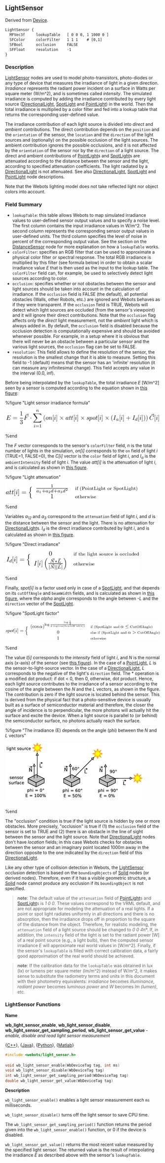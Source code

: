 ## LightSensor

Derived from [Device](device.md#device).

```
LightSensor {
  MFVec3f     lookupTable   [ 0 0 0, 1 1000 0 ]
  SFColor     colorFilter   1 1 1    # [0,1]
  SFBool      occlusion     FALSE
  SFFloat     resolution    -1
}
```

### Description

[LightSensor](#lightsensor) nodes are used to model photo-transistors,
photo-diodes or any type of device that measures the irradiance of light in a
given direction. *Irradiance* represents the radiant power incident on a surface
in Watts per square meter (W/m^2), and is sometimes called *intensity*. The
simulated irradiance is computed by adding the irradiance contributed by every
light source ([DirectionalLight](directionallight.md#directionallight),
[SpotLight](spotlight.md#spotlight) and [PointLight](pointlight.md#pointlight))
in the world. Then the total irradiance is multiplied by a color filter and fed
into a lookup table that returns the corresponding user-defined value.

The irradiance contribution of each light source is divided into *direct* and
*ambient* contributions. The direct contribution depends on the `position` and
the `orientation` of the sensor, the `location` and the `direction` of the light
sources and (optionally) on the possible occlusion of the light sources. The
ambient contribution ignores the possible occlusions, and it is not affected by
the `orientation` of the sensor nor by the `direction` of a light source. The
direct and ambient contributions of [PointLight](pointlight.md#pointlight)s and
[SpotLight](spotlight.md#spotlight)s are attenuated according to the distance
between the sensor and the light, according to specified attenuation
coefficients. The light radiated by a
[DirectionalLight](directionallight.md#directionallight) is not attenuated. See
also [DirectionalLight](directionallight.md#directionallight),
[SpotLight](spotlight.md#spotlight) and [PointLight](pointlight.md#pointlight)
node descriptions.

Note that the Webots lighting model does not take reflected light nor object
colors into account.

### Field Summary

- `lookupTable`: this table allows Webots to map simulated irradiance values to
user-defined sensor output values and to specify a noise level. The first column
contains the input irradiance values in W/m^2. The second column represents the
corresponding sensor output values in user-defined units. The third column
specifies the level of noise in percent of the corresponding output value. See
the section on the [DistanceSensor](distancesensor.md#distancesensor) node for
more explanation on how a `lookupTable` works.
- `colorFilter`: specifies an RGB filter that can be used to approximate a
physical color filter or spectral response. The total RGB irradiance is
multiplied by this filter (see formula below) in order to obtain a scalar
irradiance value *E* that is then used as the input to the lookup table. The
`colorFilter` field can, for example, be used to selectively detect light
sources according to color.
- `occlusion`: specifies whether or not obstacles between the sensor and light
sources should be taken into account in the calculation of irradiance. If the
`occlusion` field is FALSE (the default), all potential obstacles (Walls, other
Robots, etc.) are ignored and Webots behaves as if they were transparent. If the
`occlusion` field is TRUE, Webots will detect which light sources are occluded
(from the sensor's viewpoint) and it will ignore their direct contributions.
Note that the `occlusion` flag affects only the *direct* light measurement, not
the *ambient* light which is always added in. By default, the `occlusion` field
is disabled because the occlusion detection is computationally expensive and
should be avoided whenever possible. For example, in a setup where it is obvious
that there will never be an obstacle between a particular sensor and the various
light sources, the `occlusion` flag can be set to FALSE.
- `resolution`: This field allows to define the resolution of the sensor, the
resolution is the smallest change that it is able to measure. Setting this field
to -1 (default) means that the sensor has an 'infinite' resolution (it can
measure any infinitesimal change). This field accepts any value in the interval
(0.0, inf).

Before being interpolated by the `lookupTable`, the total irradiance *E* [W/m^2]
seen by a sensor is computed according to the equation shown in [this
figure](#light-sensor-irradiance-formula):

%figure "Light sensor irradiance formula"

![Light sensor irradiance formula](images/light_intensity.png)

%end

The *F* vector corresponds to the sensor's `colorFilter` field, *n* is the total
number of lights in the simulation, *on[i]* corresponds to the `on` field of
light *i* (TRUE=1, FALSE=0), the *C[i]* vector is the `color` field of light
*i*, and *I<sub>a</sub>* is the `ambientIntensity` field of light *i*.  The
value *att[i]* is the attenuation of light *i*, and is calculated as shown in
[this figure](#light-attenuation).

%figure "Light attenuation"

![Light attenuation](images/light_attenuation.png)

%end

Variables *a<sub>1</sub><sub>2</sub>* and *a<sub>3</sub>* correspond to the
`attenuation` field of light *i*, and *d* is the distance between the sensor and
the light. There is no attenuation for
[DirectionalLight](directionallight.md#directionallight)s. *I<sub>d</sub>* is
the direct irradiance contributed by light *i*, and is calculated as shown in
[this figure](#direct-irradiance).

%figure "Direct irradiance"

![Direct irradiance](images/direct_light.png)

%end

Finally, *spot[i]* is a factor used only in case of a
[SpotLight](spotlight.md#spotlight), and that depends on its `cutOffAngle` and
`beamWidth` fields, and is calculated as shown in [this
figure](#spotlight-factor), where the *alpha* angle corresponds to the angle
between *-L* and the `direction` vector of the
[SpotLight](spotlight.md#spotlight).

%figure "SpotLight factor"

![SpotLight factor](images/spot_light_formula.png)

%end

The value *I[i]* corresponds to the *intensity* field of light *i*, and *N* is
the normal axis (*x*-axis) of the sensor (see [this
figure](#the-irradiance-e-depends-on-the-angle-phi-between-the-n-and-l-vectors)).
In the case of a [PointLight](pointlight.md#pointlight), *L* is the
sensor-to-light-source vector. In the case of a
[DirectionalLight](directionallight.md#directionallight), *L* corresponds to the
negative of the light's `direction` field. The * operation is a modified dot
product: if dot < 0, then 0, otherwise, dot product. Hence, each light source
contributes to the irradiance of a sensor according to the cosine of the angle
between the *N* and the *L* vectors, as shown in the figure. The contribution is
zero if the light source is located behind the sensor. This is derived from the
physical fact that a photo-sensitive device is usually built as a surface of
semiconductor material and therefore, the closer the angle of incidence is to
perpendicular, the more photons will actually hit the surface and excite the
device. When a light source is parallel to (or behind) the semiconductor
surface, no photons actually reach the surface.

%figure "The irradiance (E) depends on the angle (phi) between the *N* and *L* vectors"

![The irradiance (E) depends on the angle (phi) between the *N* and *L* vectors](images/light_sensor.png)

%end

The "occlusion" condition is true if the light source is hidden by one or more
obstacles. More precisely, "occlusion" is true if (1) the `occlusion` field of
the sensor is set to TRUE and (2) there is an obstacle in the line of sight
between the sensor and the light source. Note that
[DirectionalLight](directionallight.md#directionallight) nodes don't have
*location* fields; in this case Webots checks for obstacles between the sensor
and an imaginary point located 1000m away in the direction opposite to the one
indicated by the `direction` field of this
[DirectionalLight](directionallight.md#directionallight).

Like any other type of collision detection in Webots, the
[LightSensor](#lightsensor) occlusion detection is based on the
`boundingObjects` of [Solid](solid.md#solid) nodes (or derived nodes).
Therefore, even if it has a visible geometric structure, a
[Solid](solid.md#solid) node cannot produce any occlusion if its
`boundingObject` is not specified.

> **note**:
The default value of the `attenuation` field of
[PointLight](pointlight.md#pointlight)s and [SpotLight](spotlight.md#spotlight)s
is *1 0 0*. These values correspond to the VRML default, and are not appropriate
for modeling the attenuation of a real lights. If a point or spot light radiates
uniformly in all directions and there is no absorption, then the irradiance
drops off in proportion to the square of the distance from the object.
Therefore, for realistic modeling, the `attenuation` field of a light source
should be changed to *0 0 4*π*. If, in addition, the `intensity` field of the
light is set to the radiant power [W] of a real point source (e.g., a light
bulb), then the computed sensor irradiance *E* will approximate real world
values in [W/m^2]. Finally, if the sensor's `lookupTable` is filled with correct
calibration data, a fairly good approximation of the real world should be
achieved.

<!-- -->

> **note**:
If the calibration data for the `lookupTable` was obtained in lux (lx) or lumens
per square meter (lm/m^2) instead of W/m^2, it makes sense to substitute the
radiometry terms and units in this document with their photometry equivalents:
*irradiance* becomes *illuminance*, *radiant power* becomes *luminous power* and
*W* becomes *lm (lumen)*, etc.

### LightSensor Functions

<a name="wb_light_sensor_get_value">**Name**</a>

**wb\_light\_sensor\_enable**, **wb\_light\_sensor\_disable**, **wb\_light\_sensor\_get\_sampling\_period**, **wb\_light\_sensor\_get\_value** - *enable, disable and read light sensor measurement*

{[C++](cpp-api.md#cpp_light_sensor)}, {[Java](java-api.md#java_light_sensor)}, {[Python](python-api.md#python_light_sensor)}, {[Matlab](matlab-api.md#matlab_light_sensor)}

``` c
#include <webots/light_sensor.h>

void wb_light_sensor_enable(WbDeviceTag tag, int ms)
void wb_light_sensor_disable(WbDeviceTag tag)
int wb_light_sensor_get_sampling_period(WbDeviceTag tag)
double wb_light_sensor_get_value(WbDeviceTag tag)
```

**Description**

`wb_light_sensor_enable()` enables a light sensor measurement each `ms`
milliseconds.

`wb_light_sensor_disable()` turns off the light sensor to save CPU time.

The `wb_light_sensor_get_sampling_period()` function returns the period given
into the `wb_light_sensor_enable()` function, or 0 if the device is disabled.

`wb_light_sensor_get_value()` returns the most recent value measured by the
specified light sensor. The returned value is the result of interpolating the
irradiance *E* as described above with the sensor's `lookupTable`.

